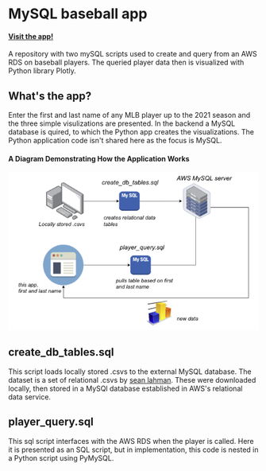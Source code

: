 

# MySQL baseball app
#### [Visit the app!](https://my-bb-app.herokuapp.com/)

A repository with two mySQL scripts used to create and query from an AWS RDS on baseball players. The queried player data then is visualized with Python library Plotly.

## What's the app?

Enter the first and last name of any MLB player up to the 2021 season and the three simple visulizations are presented. In the backend a MySQL database is quired, to which the Python app creates the visualizations. The Python application code isn't shared here as the focus is MySQL.

#### A Diagram Demonstrating How the Application Works

![A Diagram Demonstrating How the Application Works](https://github.com/ethanjones-git/sql_baseball/blob/main/image/diagram.png?raw=true 'Diagram')


## create_db_tables.sql

This script loads locally stored .csvs to the external MySQL database. The dataset is a set of relational .csvs by [sean lahman](https://www.seanlahman.com/baseball-archive/statistics/). These were downloaded locally, then stored in a MySQl database established in AWS's relational data service.

## player_query.sql

This sql script interfaces with the AWS RDS when the player is called. Here it is presented as an SQL script, but in implementation, this code is nested in a Python script using PyMySQL. 

